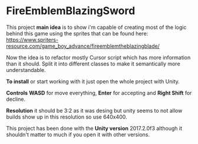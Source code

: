 # FireEmblemBlazingSword
This project **main idea** is to show i'm capable of creating most of the logic behind this game using the sprites that can be found here: https://www.spriters-resource.com/game_boy_advance/fireemblemtheblazingblade/

Now the idea is to refactor mostly Cursor script which has more information than it should. Split it into different classes to make it semantically more understandable.

**To install** or start working with it just open the whole project with Unity.

**Controls** **WASD** for move everything, **Enter** for accepting and **Right Shift** for decline.

**Resolution** it should be 3:2 as it was desing but unity seems to not allow builds show up in this resolution so use 640x400.

This project has been done with the **Unity version** 2017.2.0f3 although it shouldn't matter to much if you open it with other versions.
